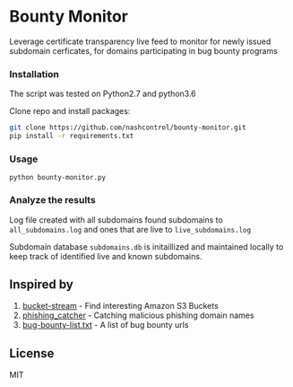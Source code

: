 # Bounty Monitor
Leverage certificate transparency live feed to monitor for newly issued subdomain cerficates, for domains participating in bug bounty programs
### Installation
The script was tested on Python2.7 and python3.6

Clone repo and install packages:

```sh
git clone https://github.com/nashcontrol/bounty-monitor.git
pip install -r requirements.txt
```

### Usage
```
python bounty-monitor.py
```

### Analyze the results
Log file created with all subdomains found subdomains to `all_subdomains.log` and ones that are live to `live_subdomains.log`

Subdomain database `subdomains.db` is initaillized and maintained locally to keep track of identified live and known subdomains.

## Inspired by
1. [bucket-stream](https://github.com/eth0izzle/bucket-stream) - Find interesting Amazon S3 Buckets
2. [phishing_catcher](https://github.com/x0rz/phishing_catcher) - Catching malicious phishing domain names
3. [bug-bounty-list.txt](https://gist.github.com/Plazmaz/c615559f0d71168c831583778afdb0b9) - A list of bug bounty urls


License
----
MIT
